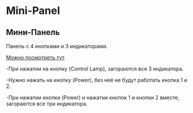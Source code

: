 # Mini-Panel
## Мини-Панель

Панель с 4 кнопками и 3 индикаторами.

[Можно посмотреть тут](https://ramimink73.github.io/Mini-Panel/).

-При нажатии на кнопку (Control Lamp), загораются все 3 индикатора.

-Нужно нажать на кнопку (Power), без неё не будут работать кнопка 1 и 2.

-При нажатии кнопки (Power) и нажатии кнопок 1 и кнопки 2 вместе, загораются все три индикатора.
